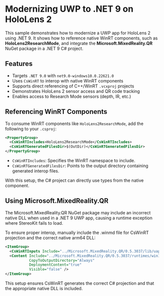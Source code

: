 # Modernizing UWP to .NET 9 on HoloLens 2

This sample demonstrates how to modernize a UWP app for HoloLens 2 using .NET 9. It shows how to reference native WinRT components, such as **HoloLens2ResearchMode**, and integrate the **Microsoft.MixedReality.QR** NuGet package in a .NET 9 C# project.

## Features

- Targets `.NET 9.0` with `net9.0-windows10.0.22621.0`
- Uses `CsWinRT` to interop with native WinRT components
- Supports direct referencing of C++/WinRT `.vcxproj` projects
- Demonstrates HoloLens 2 sensor access and QR code tracking
- Enables access to Research Mode sensors (depth, IR, etc.)

## Referencing WinRT Components

To consume WinRT components like `HoloLens2ResearchMode`, add the following to your `.csproj`:

```xml
<PropertyGroup>
  <CsWinRTIncludes>HoloLens2ResearchMode</CsWinRTIncludes>
  <CsWinRTGeneratedFilesDir>$(OutDir)</CsWinRTGeneratedFilesDir>
</PropertyGroup>
```
- `CsWinRTIncludes`: Specifies the WinRT namespace to include.
- `CsWinRTGeneratedFilesDir`: Points to the output directory containing generated interop files.

With this setup, the C# project can directly use types from the native component.

## Using Microsoft.MixedReality.QR

The Microsoft.MixedReality.QR NuGet package may include an incorrect native DLL when used in a .NET 9 UWP app, causing a runtime exception where StereoKit fails to load.

To ensure proper interop, manually include the .winmd file for CsWinRT projection and the correct native arm64 DLL:

```xml
<ItemGroup>
  <CsWinRTInputs Include="../Microsoft.MixedReality.QR/0.5.3037/lib/uap10.0.18362/Microsoft.MixedReality.QR.winmd" />
  <Content Include="../Microsoft.MixedReality.QR/0.5.3037/runtimes/win10-arm64/native/Microsoft.MixedReality.QR.dll"
           CopyToOutputDirectory="Always"
           DeploymentContent="true"
           Visible="false" />
</ItemGroup>
```
This setup ensures CsWinRT generates the correct C# projection and that the appropriate native DLL is included.

